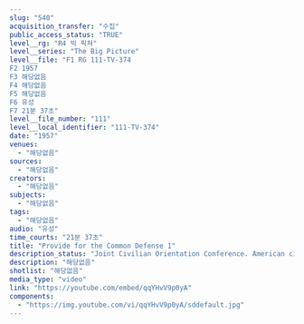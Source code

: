 ```yaml
---
slug: "540"
acquisition_transfer: "수집"
public_access_status: "TRUE"
level__rg: "R4 빅 픽쳐"
level__series: "The Big Picture"
level__file: "F1 RG 111-TV-374
F2 1957
F3 해당없음
F4 해당없음
F5 해당없음
F6 유성
F7 21분 37초"
level__file_number: "111"
level__local_identifier: "111-TV-374"
date: "1957"
venues: 
  - "해당없음"
sources: 
  - "해당없음"
creators: 
  - "해당없음"
subjects: 
  - "해당없음"
tags: 
  - "해당없음"
audio: "유성"
time_courts: "21분 37초"
title: "Provide for the Common Defense 1"
description_status: "Joint Civilian Orientation Conference. American citizens take a nine-day tour of Army, Navy and Air Force bases to learn more about national defense."
description: "해당없음"
shotlist: "해당없음"
media_type: "video"
link: "https://youtube.com/embed/qqYHvV9p0yA"
components: 
  - "https://img.youtube.com/vi/qqYHvV9p0yA/sddefault.jpg"
---
```

